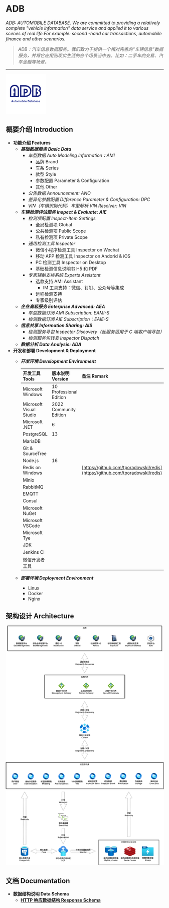 # ADB

*ADB: AUTOMOBILE DATABASE. We are committed to providing a relatively complete "vehicle information" data service and applied it to various scenes of real life.For example: second -hand car transactions, automobile finance and other scenarios.*

> *ADB：汽车信息数据服务。我们致力于提供一个相对完善的“车辆信息”数据服务，并将它应用到现实生活的各个场景当中去。比如：二手车的交易、汽车金融等场景。*

----

![ADB](assets/Icons/Icon-128.png)

## 概要介绍 Introduction

- **功能介绍 Features**
  - ***基础数据服务 Basic Data***
    - *车型数据 Auto Modeling Information：AMI*
      - 品牌 Brand
      - 车系 Series
      - 款型 Style
      - 参数配置 Parameter & Configuration
      - 其他 Other
    - *公告数据 Announcement: ANO*
    - *差异化参数配置 Difference Parameter & Configuration: DPC*
    - *VIN（车辆识别代码）车型解析 VIN Resolver: VIN*
  - ***车辆检测评估服务 Inspect & Evaluate: AIE***
    - *检测项配置 Inspect-Item Settings*
      - 全局检测项 Global
      - 公共检测项 Public Scope
      - 私有检测项 Private Scope
    - *通用检测工具 Inspector*
      - 微信小程序检测工具 Inspector on Wechat
      - 移动 APP 检测工具 Inspector on Andorid & iOS
      - PC 检测工具 Inspector on Desktop
      - 基础检测信息说明书 H5 和 PDF
    - *专家辅助支持系统 Experts Assistant*
      - 选款支持 AMI Assistant
        - IM 工具支持：微信、钉钉、公众号等集成
      - 远程检测支持
      - 专家级别评估
  - ***企业高级服务 Enterprise Advanced: AEA***
    - *车型数据订阅 AMI Subscription: EAMI-S*
    - *检测数据订阅 AIE Subscription：EAIE-S*
  - ***信息共享 Information Sharing: AIS***
    - *检测服务寻包 Inspector Discovery（此服务适用于 C 端客户端寻包）*
    - *检测服务包转发 Inspector Dispatch*
  - ***数据分析 Data Analysis: ADA***
- **开发和部署 Development & Deployment**
  - ***开发环境 Development Environment***

    |开发工具 Tools|版本说明 Version|备注 Remark|
    |---------|---------|---------|
    |Microsoft Windows|10 Professional Edition| |
    |Microsoft Visual Studio|2022 Community Edition| |
    |Microsoft .NET|6| |
    |PostgreSQL|13| |
    |MariaDB| | |
    |Git & SourceTree| | |
    |Node.js|16| |
    |Redis on Windows| |[https://github.com/tporadowski/redis](https://github.com/tporadowski/redis)|
    |Minio| | |
    |RabbitMQ| | |
    |EMQTT| | |
    |Consul| | |
    |Microsoft NuGet| | |
    |Microsoft VSCode| | |
    |Microsoft Tye| | |
    |JDK| | |
    |Jenkins CI| | |
    |微信开发者工具| | |

  - ***部署环境 Deployment Environment***
    - Linux
    - Docker
    - Nginx

## 架构设计 Architecture

![Architecture](assets/Designs/Architecture.png)

## 文档 Documentation

- **数据结构说明 Data Schema**
  - **[HTTP 响应数据结构 Response Schema](docs/response-schema.md)**
